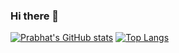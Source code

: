 ### Hi there 👋

[![Prabhat's GitHub stats](https://github-readme-stats.vercel.app/api?username=Prabhat0602-source&count_private=true&show_icons=true&theme=radical)](https://github.com/anuraghazra/github-readme-stats)
[![Top Langs](https://github-readme-stats.vercel.app/api/top-langs/?username=Prabhat0602-source&layout=compact)](https://github.com/anuraghazra/github-readme-stats)

